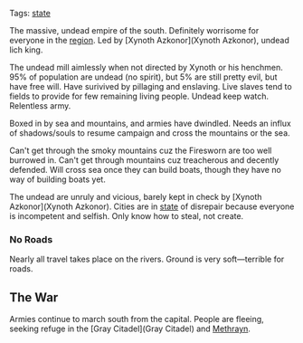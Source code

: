 Tags: [state](States)

The massive, undead empire of the south. Definitely worrisome for everyone in the [region](Regions). Led by [Xynoth Azkonor](Xynoth Azkonor), undead lich king.

The undead mill aimlessly when not directed by Xynoth or his henchmen. 95% of population are undead (no spirit), but 5% are still pretty evil, but have free will. Have surivived by pillaging and enslaving. Live slaves tend to fields to provide for few remaining living people. Undead keep watch. Relentless army.

Boxed in by sea and mountains, and armies have dwindled. Needs an influx of shadows/souls to resume campaign and cross the mountains or the sea.

Can't get through the smoky mountains cuz the Firesworn are too  well burrowed in. Can't get through mountains cuz treacherous and decently defended. Will cross sea once they can build boats, though they have no way of building boats yet.

The undead are unruly and vicious, barely kept in check by [Xynoth Azkonor](Xynoth Azkonor). Cities are in [state](States) of disrepair because everyone is incompetent and selfish. Only know how to steal, not create.

### No Roads

Nearly all travel takes place on the rivers. Ground is very soft—terrible for roads.

## The War

Armies continue to march south from the capital. People are fleeing, seeking refuge in the [Gray Citadel](Gray Citadel) and [Methrayn](Methrayn). 